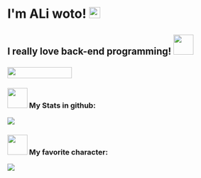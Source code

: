 <!doctype html>
<html>
	<head>
		<link rel="stylesheet" href="https://raw.githubusercontent.com/ALiwoto/ALiwoto/main/styles/style1.css"/>
	</head>
	<body>
                <h1>
                        I'm ALi woto!
                        <img src="https://raw.githubusercontent.com/MartinHeinz/MartinHeinz/master/wave.gif"    width="25px">
                        <h2>
                                I really love back-end programming!
                                <img src="https://raw.githubusercontent.com/innng/innng/master/assets/kyubey.gif" width="45px">
                        </h2>
                </h1>
                <h3>
                        <h3 align="top">
                                <img align="botom" src="https://gpvc.arturio.dev/aliwoto" width="145px" height="25">
                                <h3>
                                        <img src="https://raw.githubusercontent.com/innng/innng/master/assets/soulgem-madoka.gif" width="45px">
                                        My Stats in github:
                                </h3>
                        </h3>
                        <img align="bottom" src="https://github-readme-stats.vercel.app/api?username=aliwoto&show_icons=true&&theme=tokyonight" />
                </h3>
                <h3>
                        <h3>
                                <img src="https://raw.githubusercontent.com/innng/innng/master/assets/soulgem-mami.gif" width="45px">
                                My favorite character: 
                        </h3>
                        <img id="Artoria_Pendoragon" align="bottom" src="https://raw.githubusercontent.com/ALiwoto/ALiwoto/main/fsn146.JPG"/>
                </h3>
                <!-- kyubey: https://raw.githubusercontent.com/innng/innng/master/assets/kyubey.gif -->
                <!-- soulgem-homura.gif -->
                <!-- soulgem-kyoko.gif  -->
                <!-- soulgem-madoka.gif -->
                <!-- soulgem-mami.gif  -->
                <!-- soulgem-sayaka.gif  -->
	</body>
</html>

